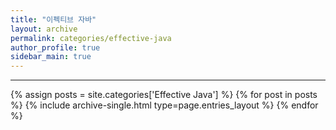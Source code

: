 ```yaml
---
title: "이펙티브 자바"
layout: archive
permalink: categories/effective-java
author_profile: true
sidebar_main: true
---
```


***

{% assign posts = site.categories['Effective Java'] %}
{% for post in posts %} {% include archive-single.html type=page.entries_layout %} {% endfor %}

